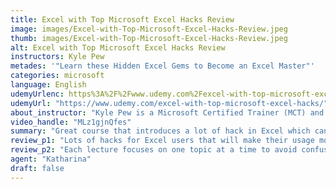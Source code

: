 ```yaml
---
title: Excel with Top Microsoft Excel Hacks Review
image: images/Excel-with-Top-Microsoft-Excel-Hacks-Review.jpeg
thumb: images/Excel-with-Top-Microsoft-Excel-Hacks-Review.jpeg
alt: Excel with Top Microsoft Excel Hacks Review
instructors: Kyle Pew
metades: '"Learn these Hidden Excel Gems to Become an Excel Master"'
categories: microsoft
language: English
udemyUrlenc: https%3A%2F%2Fwww.udemy.com%2Fexcel-with-top-microsoft-excel-hacks%2F
udemyUrl: "https://www.udemy.com/excel-with-top-microsoft-excel-hacks/"
about_instructor: "Kyle Pew is a Microsoft Certified Trainer (MCT) and a certified Microsoft Office Master Instructor with more than a decade of experience in using various computer software. He has provided training for various professionals and companies. Kyle believes that learning is more efficient by giving the students practical examples of the topics."
video_handle: "MLz1gjnQfes"
summary: "Great course that introduces a lot of hack in Excel which can help the students work more effectively and save them a lot of time. The information is accurate and well-updated for the students to utilize for their personal or professional use."
review_p1: "Lots of hacks for Excel users that will make their usage more efficient and will save them a lot of time. It offers a lot of features to be utilized that some of the students might not have known before. The examples are relevant and accurate. The course gives a lot of automation hacks that are helpful for students using Excel. The course is always updated and gives out a lot of new information for the students to utilize. It has a nice format that can easily be understood and the presentation is always straight to the point. The instructor is experienced and provides a lot of tips for the students to become more productive in their use of the program."
review_p2: "Each lecture focuses on one topic at a time to avoid confusion and overwhelming the students with various information that they might not be able to retain effectively. The explanation is precise and can easily be implemented by the students on their own. The techniques are helpful for personal and professional use and can save the students a lot of time. The lessons can easily be digested by the students since its interesting as a whole and provide a conducive environment for learning to the students by offering them high-quality resources for learning. "
agent: "Katharina"
draft: false
---
```


